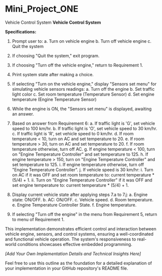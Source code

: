 # Mini_Project_ONE
Vehicle Control System
**Vehicle Control System**

**Specifications:**

1. Prompt user to:
   a. Turn on vehicle engine
   b. Turn off vehicle engine
   c. Quit the system

2. If choosing "Quit the system," exit program.

3. If choosing "Turn off the vehicle engine," return to Requirement 1.

4. Print system state after making a choice.

5. If selecting "Turn on the vehicle engine," display "Sensors set menu" for simulating vehicle sensors readings:
   a. Turn off the engine
   b. Set traffic light color
   c. Set room temperature (Temperature Sensor)
   d. Set engine temperature (Engine Temperature Sensor)

6. While the engine is ON, the "Sensors set menu" is displayed, awaiting an answer.

7. Based on answer from Requirement 6:
   a. If traffic light is 'G', set vehicle speed to 100 km/hr.
   b. If traffic light is 'O', set vehicle speed to 30 km/hr.
   c. If traffic light is 'R', set vehicle speed to 0 km/hr.
   d. If room temperature < 10, turn on AC and set temperature to 20.
   e. If room temperature > 30, turn on AC and set temperature to 20.
   f. If room temperature otherwise, turn off AC.
   g. If engine temperature < 100, turn on "Engine Temperature Controller" and set temperature to 125.
   h. If engine temperature > 150, turn on "Engine Temperature Controller" and set temperature to 125.
   i. If engine temperature otherwise, turn off "Engine Temperature Controller".
   j. If vehicle speed is 30 km/hr:
      i. Turn on AC if it was OFF and set room temperature to: current temperature * (5/4) + 1.
      ii. Turn on "Engine Temperature Controller" if it was OFF and set engine temperature to: current temperature * (5/4) + 1.

8. Display current vehicle state after applying steps 7.a to 7.j:
   a. Engine state: ON/OFF.
   b. AC: ON/OFF.
   c. Vehicle speed.
   d. Room temperature.
   e. Engine Temperature Controller State.
   f. Engine temperature.

9. If selecting "Turn off the engine" in the menu from Requirement 5, return to menu of Requirement 1.

This implementation demonstrates efficient control and interaction between vehicle engine, sensors, and control systems, ensuring a well-coordinated and functional vehicle operation. The system's responsiveness to real-world conditions showcases effective embedded programming. 

*[Add Your Own Implementation Details and Technical Insights Here]*

Feel free to use this outline as the foundation for a detailed explanation of your implementation in your GitHub repository's README file.
